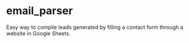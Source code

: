 # email_parser
Easy way to compile leads generated by filling a contact form through a website in Google Sheets.
